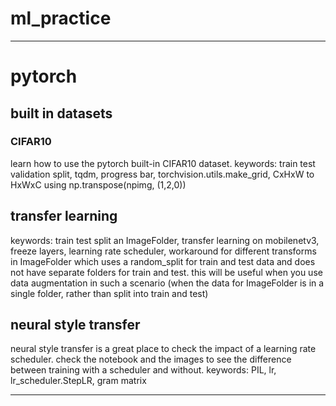 # ml_practice

---

# pytorch

## built in datasets
### CIFAR10
learn how to use the pytorch built-in CIFAR10 dataset. keywords: train test validation split, tqdm, progress bar, torchvision.utils.make_grid, CxHxW to HxWxC using np.transpose(npimg, (1,2,0))

## transfer learning
keywords: train test split an ImageFolder, transfer learning on mobilenetv3, freeze layers, learning rate scheduler, workaround for different transforms in ImageFolder which uses a random_split for train and test data and does not have separate folders for train and test. this will be useful when you use data augmentation in such a scenario (when the data for ImageFolder is in a single folder, rather than split into train and test)

## neural style transfer
neural style transfer is a great place to check the impact of a learning rate scheduler. check the notebook and the images to see the difference between training with a scheduler and without. keywords: PIL, lr, lr_scheduler.StepLR, gram matrix

---